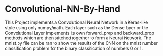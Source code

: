 # Convolutional-NN-By-Hand

This Project implements a Convolutional Neural Network in a Keras-like style using only numpy/math. 
Each layer such as the Dense layer or the Convolutional Layer implements its own forward_prop and backward_prop methods which are then stitched together to form a Neural Network. 
The mnist.py file can be ran to show the results of the CNN on the mnist number classification problem for the binary classification of numbers 0 or 1.
